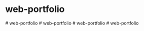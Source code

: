 # web-portfolio
#   w e b - p o r t f o l i o  
 #   w e b - p o r t f o l i o  
 #   w e b - p o r t f o l i o  
 #   w e b - p o r t f o l i o  
 